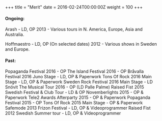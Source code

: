 +++
title = "Merit"
date = 2016-02-24T00:00:00Z
weight = 100
+++
#### Ongoing:
Arash - LD, OP 2013 -
Various tours in N. America, Europe, Asia and Australia.

Hoffmaestro - LD, OP (On selected dates) 2012 -
Various shows in Sweden and Europe.

#### Past:
Popaganda Festival 2016 - OP
The Island Festival 2016 - OP
Bråvalla Festival 2016 Juno Stage - LD, OP & Paperwork
Tons Of Rock 2016 Main Stage - LD, OP & Paperwork
Sweden Rock Festival 2016 Main Stage - LD
Snövit The Musical Tour 2016 - OP (LD Palle Palme)
Raised Fist 2015 Swedish Festival & Club Tour - LD & OP
Novemberlights 2015 - OP & Paperwork
Tele2 Awards Afterparty 2015 - OP & Paperwork
Popaganda Festival 2015 - OP
Tons Of Rock 2015 Main Stage - OP & Paperwork
Safemode 2013 Frizon Festival - LD, OP & Videoprogrammer
Raised Fist 2012 Swedish Summer tour - LD, OP & Videoprogrammer
